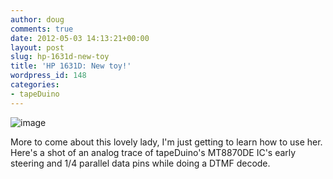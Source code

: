 ```yaml
---
author: doug
comments: true
date: 2012-05-03 14:13:21+00:00
layout: post
slug: hp-1631d-new-toy
title: 'HP 1631D: New toy!'
wordpress_id: 148
categories:
- tapeDuino
---
```


![image](http://dougbtv.com/wp-content/uploads/2012/05/wpid-IMG_20120502_203940.jpg)



More to come about this lovely lady, I'm just getting to learn how to use her. Here's a shot of an analog trace of tapeDuino's MT8870DE IC's early steering and 1/4 parallel data pins while doing a DTMF decode.

